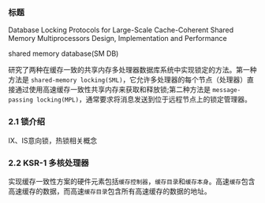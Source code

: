 ### 标题
Database Locking Protocols for Large-Scale Cache-Coherent Shared Memory Multiprocessors Design, Implementation and Performance

shared memory database(SM DB) 

研究了两种在缓存一致的共享内存多处理器数据库系统中实现锁定的方法。第一种方法是 `shared-memory locking(SML)`，它允许多处理器的每个节点（处理器）直接通过使用高速缓存一致性共享内存来获取和释放锁;第二种方法是 `message-passing locking(MPL)`，通常要求将消息发送到位于远程节点上的锁定管理器。

### 2.1 锁介绍
IX、IS意向锁，热锁相关概念
### 2.2 KSR-1 多核处理器
实现缓存一致性方案的硬件元素包括`缓存控制器`，`缓存目录`和`缓存本身`。高速`缓存`包含高速缓存的数据，而高速`缓存目录`包含所有高速缓存的数据的地址。

